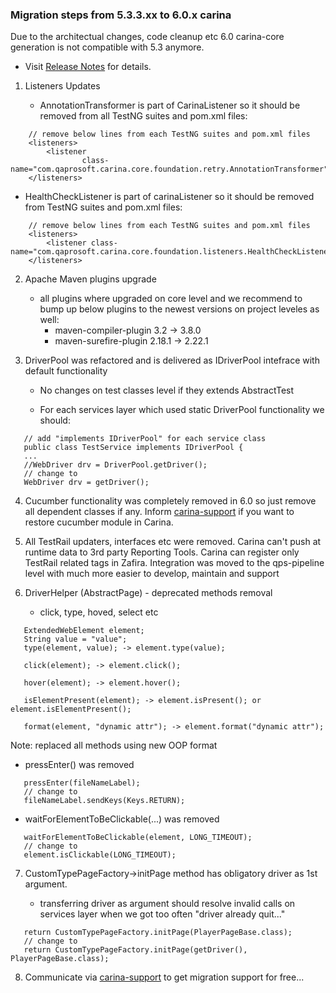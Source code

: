 ### Migration steps from 5.3.3.xx to 6.0.x carina

Due to the architectual changes, code cleanup etc 6.0 carina-core generation is not compatible with 5.3 anymore.

* Visit [Release Notes](http://qaprosoft.github.io/carina/releases/) for details.

1) Listeners Updates

   * AnnotationTransformer is part of CarinaListener so it should be removed from all TestNG suites and pom.xml files:
```
    // remove below lines from each TestNG suites and pom.xml files
    <listeners>
        <listener
                class-name="com.qaprosoft.carina.core.foundation.retry.AnnotationTransformer"/>
    </listeners>
```

   * HealthCheckListener is part of carinaListener so it should be removed from TestNG suites and pom.xml files:
```
    // remove below lines from each TestNG suites and pom.xml files
    <listeners>
        <listener class-name="com.qaprosoft.carina.core.foundation.listeners.HealthCheckListener"/>
    </listeners>
```

2) Apache Maven plugins upgrade

   * all plugins where upgraded on core level and we recommend to bump up below plugins to the newest versions on project leveles as well:
      * maven-compiler-plugin 3.2 -> 3.8.0
      * maven-surefire-plugin 2.18.1 -> 2.22.1

3) DriverPool was refactored and is delivered as IDriverPool intefrace with default functionality

   * No changes on test classes level if they extends AbstractTest

   * For each services layer which used static DriverPool functionality we should:
```
   // add "implements IDriverPool" for each service class
   public class TestService implements IDriverPool {
   ...
   //WebDriver drv = DriverPool.getDriver();
   // change to 
   WebDriver drv = getDriver();
```

4) Cucumber functionality was completely removed in 6.0 so just remove all dependent classes if any. Inform [carina-support](mailto:carina-support@qaprosoft.com) if you want to restore cucumber module in Carina.

5) All TestRail updaters, interfaces etc were removed. Carina can't push at runtime data to 3rd party Reporting Tools. 
   Carina can register only TestRail related tags in Zafira. Integration was moved to the qps-pipeline level with much more easier to develop, maintain and support

6) DriverHelper (AbstractPage) - deprecated methods removal

   * click, type, hoved, select etc
```
   ExtendedWebElement element;
   String value = "value";
   type(element, value); -> element.type(value);

   click(element); -> element.click();

   hover(element); -> element.hover();

   isElementPresent(element); -> element.isPresent(); or element.isElementPresent();

   format(element, "dynamic attr"); -> element.format("dynamic attr");
```
   Note: replaced all methods using new OOP format

   * pressEnter() was removed
```
   pressEnter(fileNameLabel);
   // change to
   fileNameLabel.sendKeys(Keys.RETURN);
```

   * waitForElementToBeClickable(...) was removed
```
   waitForElementToBeClickable(element, LONG_TIMEOUT);
   // change to
   element.isClickable(LONG_TIMEOUT);
```

7) CustomTypePageFactory->initPage method has obligatory driver as 1st argument. 

   * transferring driver as argument should resolve invalid calls on services layer when we got too often "driver already quit..." 
```
   return CustomTypePageFactory.initPage(PlayerPageBase.class);
   // change to
   return CustomTypePageFactory.initPage(getDriver(), PlayerPageBase.class);
```

8) Communicate via [carina-support](mailto:carina-support@qaprosoft.com) to get migration support for free...